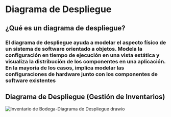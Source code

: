 # Diagrama de Despliegue

## ¿Qué es un diagrama de despliegue?

### El diagrama de despliegue ayuda a modelar el aspecto físico de un sistema de software orientado a objetos. Modela la configuración en tiempo de ejecución en una vista estática y visualiza la distribución de los componentes en una aplicación. En la mayoría de los casos, implica modelar las configuraciones de hardware junto con los componentes de software existentes

## Diagrama de Despliegue (Gestión de Inventarios)
![Inventario de Bodega-Diagrama de Despliegue drawio](https://github.com/user-attachments/assets/1a937311-075b-4c08-b7e1-398532636252)
